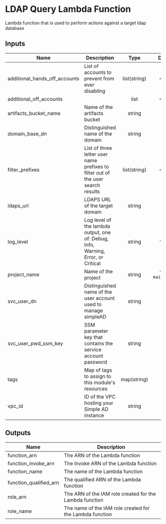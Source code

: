 # LDAP Query Lambda Function

Lambda function that is used to perform actions against a target ldap database

## Inputs

| Name | Description | Type | Default | Required |
|------|-------------|:----:|:-----:|:-----:|
| additional\_hands\_off\_accounts | List of accounts to prevent from ever disabling | list(string) | `<list>` | no |
| additional\_off\_accounts |  | list | `<list>` | no |
| artifacts\_bucket\_name | Name of the artifacts bucket | string | n/a | yes |
| domain\_base\_dn | Distinguished name of the domain | string | n/a | yes |
| filter\_prefixes | List of three letter user name prefixes to filter out of the user search results | list(string) | `<list>` | no |
| ldaps\_url | LDAPS URL of the target domain | string | n/a | yes |
| log\_level | Log level of the lambda output, one of: Debug, Info, Warning, Error, or Critical | string | `"Info"` | no |
| project\_name | Name of the project | string | `"ldap-maintainer"` | no |
| svc\_user\_dn | Distinguished name of the user account used to manage simpleAD | string | n/a | yes |
| svc\_user\_pwd\_ssm\_key | SSM parameter key that contains the service account password | string | n/a | yes |
| tags | Map of tags to assign to this module's resources | map(string) | `<map>` | no |
| vpc\_id | ID of the VPC hosting your Simple AD instance | string | n/a | yes |

## Outputs

| Name | Description |
|------|-------------|
| function\_arn | The ARN of the Lambda function |
| function\_invoke\_arn | The Invoke ARN of the Lambda function |
| function\_name | The name of the Lambda function |
| function\_qualified\_arn | The qualified ARN of the Lambda function |
| role\_arn | The ARN of the IAM role created for the Lambda function |
| role\_name | The name of the IAM role created for the Lambda function |


